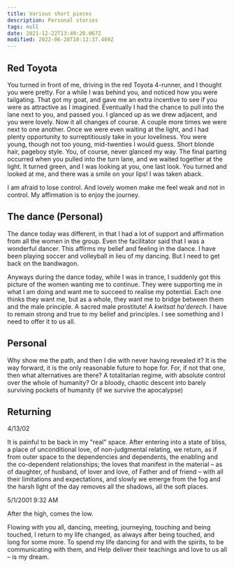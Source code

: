 ```yaml
---
title: Various short pieces
description: Personal stories
tags: null
date: 2021-12-22T13:49:20.067Z
modified: 2022-06-28T10:12:37.469Z
---
```


## Red Toyota

You turned in front of me, driving in the red Toyota 4-runner, and I thought you were pretty. For a while I was behind you, and noticed how you were tailgating. That got my goat, and gave me an extra incentive to see if you were as attractive as I imagined. Eventually I had the chance to pull into the lane next to you, and passed you. I glanced up as we drew adjacent, and you were lovely. Now it all changes of course. A couple more times we were next to one another. Once we were even waiting at the light, and I had plenty opportunity to surreptitiously take in your loveliness. You were young, though not too young, mid-twenties I would guess. Short blonde hair, pageboy style. You, of course, never glanced my way. The final parting occurred when you pulled into the turn lane, and we waited together at the light. It turned green, and I was looking at you, one last look. You turned and looked at me, and there was a smile on your lips! I was taken aback.

I am afraid to lose control. And lovely women make me feel weak and not in control. My affirmation is to enjoy the journey.

## The dance (Personal)

The dance today was different, in that I had a lot of support and affirmation from all the women in the group. Even the facilitator said that I was a wonderful dancer. This affirms my belief and feeling in the dance. I have been playing soccer and volleyball in lieu of my dancing. But I need to get back on the bandwagon.

Anyways during the dance today, while I was in trance, I suddenly got this picture of the women wanting me to continue. They were supporting me in what I am doing and want me to succeed to realise my potential. Each one thinks they want me, but as a whole, they want me to bridge between them and the male principle. A sacred male prostitute! A _kwitsat ha'derech_. I have to remain strong and true to my belief and principles. I see something and I need to offer it to us all.

## Personal

Why show me the path, and then I die with never having revealed it? It is the way forward, it is the only reasonable future to hope for. For, if not that one, then what alternatives are there? A totalitarian regime, with absolute control over the whole of humanity? Or a bloody, chaotic descent into barely surviving pockets of humanity (if we survive the apocalypse)

## Returning

4/13/02

It is painful to be back in my "real" space. After entering into a state of bliss, a place of unconditional love, of non-judgmental relating, we return, as if from outer space to the dependencies and dependents, the enabling and the co-dependent relationships; the loves that manifest in the material – as of daughter, of husband, of lover and love, of Father and of friend – with all their limitations and expectations, and slowly we emerge from the fog and the harsh light of the day removes all the shadows, all the soft places.

5/1/2001 9:32 AM

After the high, comes the low.

Flowing with you all, dancing, meeting, journeying, touching and being touched,
I return to my life changed, as always after being touched, and long for some more.
To spend my life dancing for and with the spirits, to be communicating with them, and
Help deliver their teachings and love to us all – is my dream.
